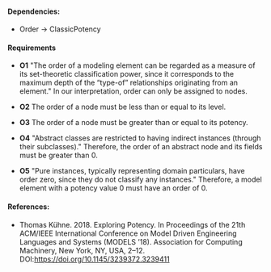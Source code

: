#### Dependencies:
- Order &#8594; ClassicPotency

#### Requirements
- **O1** "The order of a modeling element can be regarded as a measure of its set-theoretic classification power, since it corresponds to the maximum depth of the “type-of” relationships originating from an element." In our interpretation, order can only be assigned to nodes.

- **O2** The order of a node must be less than or equal to its level.

- **O3** The order of a node must be greater than or equal to its potency.

- **O4** "Abstract classes are restricted to having indirect instances (through their subclasses)." Therefore, the order of an abstract node and its fields must be greater than 0.

- **O5** "Pure instances, typically representing domain particulars, have order zero, since they do not classify any instances." Therefore, a model element with a potency value 0 must have an order of 0.

#### References:
- Thomas Kühne. 2018. Exploring Potency. In Proceedings of the 21th ACM/IEEE International Conference on Model Driven Engineering Languages and Systems (MODELS ’18). Association for Computing Machinery, New York, NY, USA, 2–12. DOI:https://doi.org/10.1145/3239372.3239411

